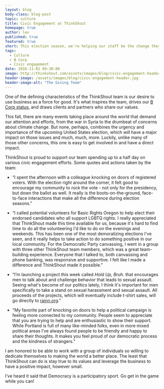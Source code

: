 ```yaml
---
layout: blog
body-class: blog-post
topic: culture
title: Civic Engagement at ThinkShout
homepage: true
author: lev  
published: true
featured: true
short: This election season, we're helping our staff be the change they want to see in our community.
tags:
  - Culture
  - B Corp
  - Civic engagement
date: 2016-11-01 09:30:00
image: http://thinkshout.com/assets/images/blog/civic-engagement-header.jpg
header-image: /assets/images/blog/civic-engagement-header.jpg
header-image-alt: "The Giving Team"
---
```

One of the defining characteristics of the ThinkShout team is our desire to use business as a force for good. It's what inspires the team, drives our [B Corp status](https://www.bcorporation.net/community/thinkshout-inc), and draws clients and partners who share our values.

This fall, there are many events taking place around the world that demand our attention and efforts, from the war in Syria to the drumbeat of concerns about climate change. But none, perhaps, combines the urgency and importance of the upcoming United States election, which will have a major impact on those issues and much, much, more. Luckily, unlike many of those other concerns, this one is easy to get involved in and have a direct impact.

ThinkShout is proud to support our team spending up to a half day on various civic engagement efforts. Some quotes and actions taken by the team:

* “I spent the afternoon with a colleague knocking on doors of registered voters. With the election right around the corner, it felt good to encourage my community to rock the vote - not only for the presidency, but down the ballot as well. It really is the boots-on-the-ground, face-to-face interactions that make all the difference during election seasons.”

* “I called potential volunteers for Basic Rights Oregon to help elect their endorsed candidates who all support LGBTQ rights. I really appreciated that ThinkShout made this time available for us, because it's hard to find time to do all the volunteering I'd like to do on the evenings and weekends. This has been one of the most demoralizing elections I've seen, and it really helps to take action to do something positive in our local community. For the Democratic Party canvassing, I went in a group with three other ThinkShout team members, which was a great team-building experience. Everyone that I talked to, both canvassing and phone banking, was responsive and supportive. I felt like I made a difference and ThinkShout made it possible.”

* “I’m launching a project this week called _Hold Up, Bruh._ that encourages men to talk about and challenge behavior that leads to sexual assault. Seeing what's become of our politics lately, I think it's important for men specifically to take a stand on sexual harassment and sexual assault. All proceeds of the projects, which will eventually include t-shirt sales, will go directly to [rainn.org](https://www.rainn.org/).”

* "My favorite part of knocking on doors to help a political campaign is feeling more connected to my community. People seem to appreciate that you are trying to help and are enthusiastic to show their support. While Portland is full of many like-minded folks, even in more mixed political areas I’ve always found people to be friendly and happy to share their thoughts. It makes you feel proud of our democratic process and the kindness of strangers."

I am honored to be able to work with a group of individuals so willing to dedicate themselves to making the world a better place. The least that ThinkShout can do is stay true to its values and leverage the business to have a positive impact, however small.

I’ve heard it said that Democracy is a participatory sport. Go get in the game while you can!



